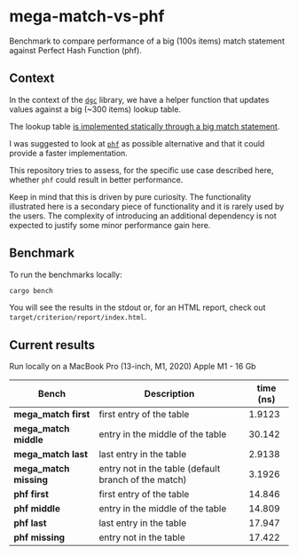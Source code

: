 # mega-match-vs-phf

Benchmark to compare performance of a big (100s items) match statement against Perfect Hash Function (phf).


## Context

In the context of the [`dgc`](https://github.com/rust-italia/dgc) library, we have a helper function that updates values against a big (~300 items) lookup table.

The lookup table [is implemented statically through a big match statement](https://github.com/rust-italia/dgc/blob/main/dgc/src/valuesets.rs#L36).

I was suggested to look at [`phf`](https://docs.rs/phf/latest/phf/) as possible alternative and that it could provide a faster implementation.

This repository tries to assess, for the specific use case described here, whether `phf` could result in better performance.

Keep in mind that this is driven by pure curiosity. The functionality illustrated here is a secondary piece of functionality and it is rarely used by the users. The complexity of introducing an additional dependency is not expected to justify some minor performance gain here.


## Benchmark

To run the benchmarks locally:

```bash
cargo bench
```

You will see the results in the stdout or, for an HTML report, check out `target/criterion/report/index.html`.


## Current results

Run locally on a MacBook Pro (13-inch, M1, 2020)  Apple M1 - 16 Gb

| Bench                  | Description                                          | time (ns) |
|------------------------|------------------------------------------------------|-----------|
| **mega_match first**   | first entry of the table                             |    1.9123 |
| **mega_match middle**  | entry in the middle of the table                     |    30.142 |
| **mega_match last**    | last entry in the table                              |    2.9138 |
| **mega_match missing** | entry not in the table (default branch of the match) |    3.1926 |
| **phf first**          | first entry of the table                             |    14.846 |
| **phf middle**         | entry in the middle of the table                     |    14.809 |
| **phf last**           | last entry in the table                              |    17.947 |
| **phf missing**        | entry not in the table                               |    17.422 |

